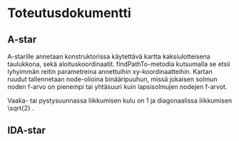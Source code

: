 # Toteutusdokumentti

## A-star

A-starille annetaan konstruktorissa käytettävä kartta kaksiulotteisena taulukkona, sekä aloituskoordinaatit. findPathTo-metodia kutsumalla se etsii lyhyimmän reitin parametreina annettuihin xy-koordinaatteihin. Kartan ruudut tallennetaan node-olioina binääripuuhun, missä jokaisen solmun noden f-arvo on pienempi tai yhtäsuuri kuin lapsisolmujen nodejen f-arvot. 

Vaaka- tai pystysuunnassa liikkumisen kulu on 1 ja diagonaalissa liikkumisen \sqrt{2} . 

## IDA-star
